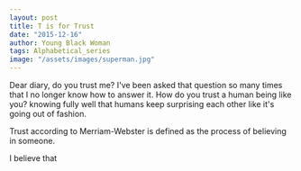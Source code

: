 ```yaml
---
layout: post
title: T is for Trust
date: "2015-12-16"
author: Young Black Woman
tags: Alphabetical_series
image: "/assets/images/superman.jpg"
---
```


Dear diary, do you trust me? I've been asked that question so many times that I no longer know how to answer it. How do you trust a human being like you? knowing fully well that humans keep surprising each other like it's going out of fashion.

Trust according to Merriam-Webster is defined as the process of believing in someone.

I believe that
